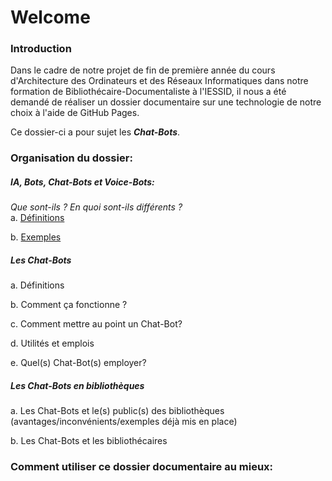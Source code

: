 <h1>Welcome</h1>

<h3>Introduction</h3>
Dans le cadre de notre projet de fin de première année du cours d'Architecture des Ordinateurs et des Réseaux Informatiques dans notre formation de Bibliothécaire-Documentaliste à l'IESSID, il nous a été demandé de réaliser un dossier documentaire sur une technologie de notre choix à l'aide de GitHub Pages.

Ce dossier-ci a pour sujet les <strong><em>Chat-Bots</em></strong>.

<h3>Organisation du dossier:</h3>

<h5>IA, Bots, Chat-Bots et Voice-Bots:</h5> <em>Que sont-ils ? En quoi sont-ils différents ?</em>
<br>
a. <a href="https://ahanot.github.io/AORI-Dossier_documentaire/ia_bots_chat-bots_voice-bots-def.md">Définitions</a>

b. <a href="https://ahanot.github.io/AORI-Dossier_documentaire/ia_bots_chat-bots_voice-bots-exemples.md">Exemples</a>

<h5>Les Chat-Bots</h5>

a.	Définitions

b.	Comment ça fonctionne ?

c.  Comment mettre au point un Chat-Bot?

d.	Utilités et emplois

e.  Quel(s) Chat-Bot(s) employer?

<h5>Les Chat-Bots en bibliothèques</h5>

a.	Les Chat-Bots et le(s) public(s) des bibliothèques (avantages/inconvénients/exemples déjà mis en place)

b.	Les Chat-Bots et les bibliothécaires

<h3>Comment utiliser ce dossier documentaire au mieux:</h3>
